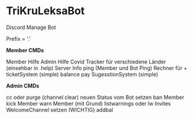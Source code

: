 # TriKruLeksaBot
Discord Manage Bot

Prefix = '.'

**Member CMDs**

Member Hilfe
Admin Hilfe
Covid Tracker für verschiedene Länder (einsehbar in .help)
Server Info
ping (Member und Bot Ping)
Rechner für +
ticketSystem (simple)
balance
pay
SugesstionSystem (simple)

**Admin CMDs**

cc oder purge (channel clear)
neuen Status vom Bot setzen
ban Member
kick Member
warn Member (mit Grund)
listwarnings oder lw
Invites
WelcomeChannel setzen (WICHTIG)
addbal